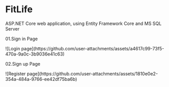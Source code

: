 # FitLife
<p>ASP.NET Core web application, using Entity Framework Core and MS SQL Server</p>
<p>01.Sign in Page</p>
![Login page](https://github.com/user-attachments/assets/a4617c99-73f5-470a-9a0c-3b9036e41c63)
<p>02.Sign up Page</p>
![Register page](https://github.com/user-attachments/assets/1810e0e2-354a-484a-9766-ee42df75ba6b)
